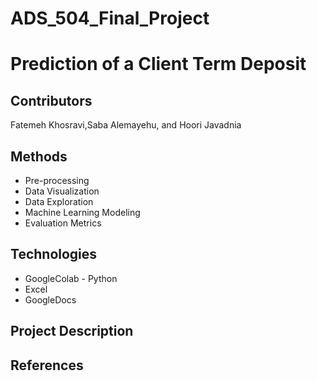 # ADS_504_Final_Project
# Prediction of a Client Term Deposit
## Contributors
Fatemeh Khosravi,Saba Alemayehu, and Hoori Javadnia
## Methods  
* Pre-processing 
* Data Visualization
* Data Exploration 
* Machine Learning Modeling
* Evaluation Metrics
## Technologies
* GoogleColab - Python
* Excel
* GoogleDocs
## Project Description
## References
